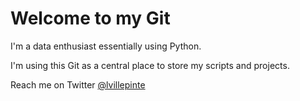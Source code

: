 # Welcome to my Git

I'm a data enthusiast essentially using Python.

I'm using this Git as a central place to store my scripts and projects.

Reach me on Twitter <a href="https://twitter.com/LVillepinte">@lvillepinte</a>
